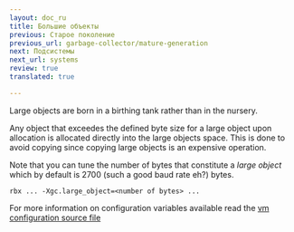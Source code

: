 ```yaml
---
layout: doc_ru
title: Большие объекты
previous: Старое поколение
previous_url: garbage-collector/mature-generation
next: Подсистемы
next_url: systems
review: true
translated: true

---
```


Large objects are born in a birthing tank rather than in the nursery.

Any object that exceedes the defined byte size for a large object upon
allocation is allocated directly into the large objects space.  This is done to
avoid copying since copying large objects is an expensive operation.

Note that you can tune the number of bytes that constitute a *large
object* which by default is 2700 (such a good baud rate eh?) bytes.

    rbx ... -Xgc.large_object=<number of bytes> ...

For more information on configuration variables available read the
[vm configuration source file ](https://github.com/rubinius/rubinius/blob/master/vm/configuration.hpp)

